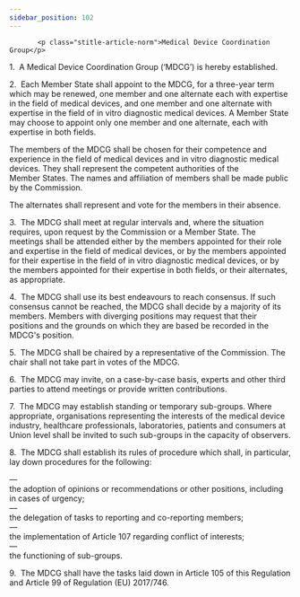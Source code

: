 ```yaml
---
sidebar_position: 102
---
```

           <p class="stitle-article-norm">Medical Device Coordination Group</p>
   <p class="norm">1.&nbsp;&nbsp;A Medical Device Coordination Group (‘MDCG’) is hereby established.</p>
   <p class="norm">2.&nbsp;&nbsp;Each Member&nbsp;State shall appoint to
 the MDCG, for a three-year term which may be renewed, one member and 
one alternate each with expertise in the field of medical devices, and 
one member and one alternate with expertise in the field of <span class="italics">in vitro</span>
 diagnostic medical devices. A Member&nbsp;State may choose to appoint 
only one member and one alternate, each with expertise in both fields.</p>
   <p class="norm">The members of the MDCG shall be chosen for their competence and experience in the field of medical devices and <span class="italics">in vitro</span>
 diagnostic medical devices. They shall represent the competent 
authorities of the Member&nbsp;States. The names and affiliation of 
members shall be made public by the Commission.</p>
   <p class="norm">The alternates shall represent and vote for the members in their absence.</p>
   <p class="norm">3.&nbsp;&nbsp;The MDCG shall meet at regular 
intervals and, where the situation requires, upon request by the 
Commission or a Member&nbsp;State. The meetings shall be attended either
 by the members appointed for their role and expertise in the field of 
medical devices, or by the members appointed for their expertise in the 
field of <span class="italics">in vitro</span> diagnostic medical 
devices, or by the members appointed for their expertise in both fields,
 or their alternates, as appropriate.</p>
   <p class="norm">4.&nbsp;&nbsp;The MDCG shall use its best endeavours 
to reach consensus. If such consensus cannot be reached, the MDCG shall 
decide by a majority of its members. Members with diverging positions 
may request that their positions and the grounds on which they are based
 be recorded in the MDCG's position.</p>
   <p class="norm">5.&nbsp;&nbsp;The MDCG shall be chaired by a 
representative of the Commission. The chair shall not take part in votes
 of the MDCG.</p>
   <p class="norm">6.&nbsp;&nbsp;The MDCG may invite, on a case-by-case 
basis, experts and other third parties to attend meetings or provide 
written contributions.</p>
   <p class="norm">7.&nbsp;&nbsp;The MDCG may establish standing or 
temporary sub-groups. Where appropriate, organisations representing the 
interests of the medical device industry, healthcare professionals, 
laboratories, patients and consumers at Union level shall be invited to 
such sub-groups in the capacity of observers.</p>
   <p class="norm">8.&nbsp;&nbsp;The MDCG shall establish its rules of procedure which shall, in particular, lay down procedures for the following:</p>
   <div class="grid-container grid-list">
      <div class="list grid-list-column-1">
         <span>—&nbsp;</span>
      </div>
      <div class="grid-list-column-2">
         <div class="list">the adoption of opinions or recommendations or other positions, including in cases of urgency;</div>
      </div>
   </div>
   <div class="grid-container grid-list">
      <div class="list grid-list-column-1">
         <span>—&nbsp;</span>
      </div>
      <div class="grid-list-column-2">
         <div class="list">the delegation of tasks to reporting and co-reporting members;</div>
      </div>
   </div>
   <div class="grid-container grid-list">
      <div class="list grid-list-column-1">
         <span>—&nbsp;</span>
      </div>
      <div class="grid-list-column-2">
         <div class="list">the implementation of Article&nbsp;107 regarding conflict of interests;</div>
      </div>
   </div>
   <div class="grid-container grid-list">
      <div class="list grid-list-column-1">
         <span>—&nbsp;</span>
      </div>
      <div class="grid-list-column-2">
         <div class="list">the functioning of sub-groups.</div>
      </div>
   </div>
   <p class="norm">9.&nbsp;&nbsp;The MDCG shall have the tasks laid down
 in Article&nbsp;105 of this Regulation and Article&nbsp;99 of 
Regulation (EU)&nbsp;2017/746.</p>